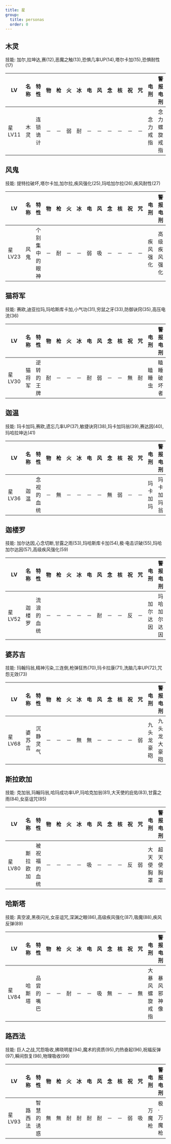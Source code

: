 ```yaml
---
title: 星
group:
  title: personas
  order: 0
---
```


## 木灵

技能: 加尔,拉坤达,赛(12),恶魔之触(13),恐惧几率UP(14),塔尔卡加(15),恐惧耐性(17)

| LV   | 名称 | 特性 | 物   | 枪   | 火   | 冰   | 电   | 风   | 念   | 核   | 祝   | 咒   | 电刑 | 警报电刑 | 装备类型 |
| ---- | ---- | ---- | ---- | ---- | ---- | ---- | ---- | ---- | ---- | ---- | ---- | ---- | ---- | -------- | -------- |
|星LV11|木灵|连锁诡计|－|－|弱|耐|－|－|－|－|－|－|念力戒指|念力螺旋戒指|饰品|

## 风鬼

技能: 提特拉破坏,塔尔卡加,加尔拉,疾风强化(25),玛哈加尔拉(26),疾风耐性(27)

| LV   | 名称 | 特性 | 物   | 枪   | 火   | 冰   | 电   | 风   | 念   | 核   | 祝   | 咒   | 电刑 | 警报电刑 | 装备类型 |
| ---- | ---- | ---- | ---- | ---- | ---- | ---- | ---- | ---- | ---- | ---- | ---- | ---- | ---- | -------- | -------- |
|星LV23|风鬼|个别集中的眼神|－|耐|－|－|弱|吸|－|－|－|－|疾风强化|高级疾风强化|技能卡|

## 猫将军

技能: 赛欧,迪亚拉玛,玛哈斯库卡加,小气功(31),穷鼠之牙(33),防御诀窍(35),高压电流(36)

| LV   | 名称 | 特性 | 物   | 枪   | 火   | 冰   | 电   | 风   | 念   | 核   | 祝   | 咒   | 电刑 | 警报电刑 | 装备类型 |
| ---- | ---- | ---- | ---- | ---- | ---- | ---- | ---- | ---- | ---- | ---- | ---- | ---- | ---- | -------- | -------- |
|星LV30|猫将军|逆转的王牌|耐|－|－|－|耐|弱|－|－|無|耐|瞌睡虫|瞌睡破坏者|摩纳远程|

## 迦温

技能: 玛卡加玛,赛欧,遗忘几率UP(37),敏捷诀窍(38),玛卡加玛翁(39),赛达因(40),玛哈拉坤达(41)

| LV   | 名称 | 特性 | 物   | 枪   | 火   | 冰   | 电   | 风   | 念   | 核   | 祝   | 咒   | 电刑 | 警报电刑 | 装备类型 |
| ---- | ---- | ---- | ---- | ---- | ---- | ---- | ---- | ---- | ---- | ---- | ---- | ---- | ---- | -------- | -------- |
|星LV36|迦温|念视的血统|－|無|－|－|－|－|無|弱|－|－|玛卡加玛|玛卡加玛翁|技能卡|

## 迦楼罗

技能: 加尔达因,心念切断,甘露之雨(53),玛哈斯库卡加(54),极·电击识破(55),玛哈加尔达因(57),高级疾风强化(59)

| LV   | 名称 | 特性 | 物   | 枪   | 火   | 冰   | 电   | 风   | 念   | 核   | 祝   | 咒   | 电刑 | 警报电刑 | 装备类型 |
| ---- | ---- | ---- | ---- | ---- | ---- | ---- | ---- | ---- | ---- | ---- | ---- | ---- | ---- | -------- | -------- |
|星LV52|迦楼罗|流浪的血统|－|－|－|－|－|耐|－|－|反|－|加尔达因|玛哈加尔达因|技能卡|

## 婆苏吉

技能: 玛翰玛翁,精神污染,三连倒,枪弹狂热(70),玛卡拉康(71),洗脑几率UP(72),咒怨无效(73)

| LV   | 名称 | 特性 | 物   | 枪   | 火   | 冰   | 电   | 风   | 念   | 核   | 祝   | 咒   | 电刑 | 警报电刑 | 装备类型 |
| ---- | ---- | ---- | ---- | ---- | ---- | ---- | ---- | ---- | ---- | ---- | ---- | ---- | ---- | -------- | -------- |
|星LV68|婆苏吉|沉静灵气|－|－|－|無|無|－|－|－|－|弱|九头龙豪砲|九头龙大豪砲|祐介远程|

## 斯拉欧加

技能: 克加翁,玛翰玛翁,哈玛成功率UP,玛哈克加翁(81),大天使的庇佑(83),甘露之雨(84),女巫诅咒(85)

| LV   | 名称 | 特性 | 物   | 枪   | 火   | 冰   | 电   | 风   | 念   | 核   | 祝   | 咒   | 电刑 | 警报电刑 | 装备类型 |
| ---- | ---- | ---- | ---- | ---- | ---- | ---- | ---- | ---- | ---- | ---- | ---- | ---- | ---- | -------- | -------- |
|星LV80|斯拉欧加|被祝福的血统|－|－|－|－|吸|－|－|－|反|弱|大天使胸罩|超天使胸罩|女性防具|

## 哈斯塔

技能: 真空波,黑夜闪光,女巫诅咒,深渊之眼(86),高级疾风强化(87),吸魔(88),疾风反弹(89)

| LV   | 名称 | 特性 | 物   | 枪   | 火   | 冰   | 电   | 风   | 念   | 核   | 祝   | 咒   | 电刑 | 警报电刑 | 装备类型 |
| ---- | ---- | ---- | ---- | ---- | ---- | ---- | ---- | ---- | ---- | ---- | ---- | ---- | ---- | -------- | -------- |
|星LV84|哈斯塔|品尝的嘴巴|－|－|耐|－|－|吸|無|－|－|無|大暴风螺旋戒指|暴风邪神像|饰品|

## 路西法

技能: 巨人之战,咒怨吸收,拂晓明星(94),魔术的资质(95),灼热奋起(96),祝福反弹(97),瞬间恢复(98),物理吸收(99)

| LV   | 名称 | 特性 | 物   | 枪   | 火   | 冰   | 电   | 风   | 念   | 核   | 祝   | 咒   | 电刑 | 警报电刑 | 装备类型 |
| ---- | ---- | ---- | ---- | ---- | ---- | ---- | ---- | ---- | ---- | ---- | ---- | ---- | ---- | -------- | -------- |
|星LV93|路西法|智慧的诱惑|無|無|耐|耐|耐|耐|－|－|弱|吸|万魔枪|极·万魔枪|男主远程|


    